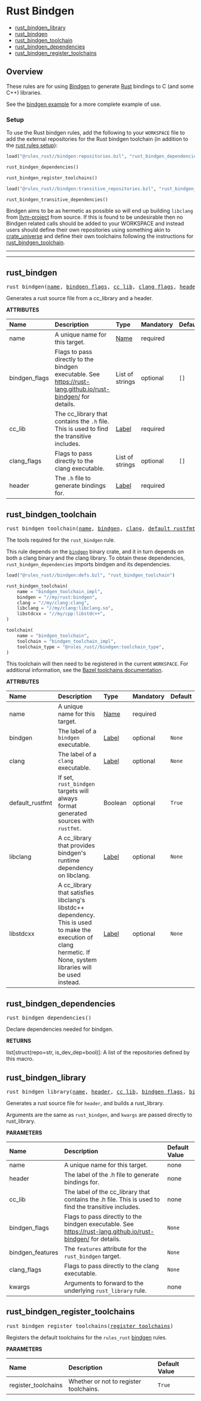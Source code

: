 <!-- Generated with Stardoc: http://skydoc.bazel.build -->
# Rust Bindgen

* [rust_bindgen_library](#rust_bindgen_library)
* [rust_bindgen](#rust_bindgen)
* [rust_bindgen_toolchain](#rust_bindgen_toolchain)
* [rust_bindgen_dependencies](#rust_bindgen_dependencies)
* [rust_bindgen_register_toolchains](#rust_bindgen_register_toolchains)


## Overview

These rules are for using [Bindgen][bindgen] to generate [Rust][rust] bindings to C (and some C++) libraries.

[rust]: http://www.rust-lang.org/
[bindgen]: https://github.com/rust-lang/rust-bindgen

See the [bindgen example](https://github.com/bazelbuild/rules_rust/tree/main/examples/bindgen/BUILD.bazel) for a more complete example of use.

### Setup

To use the Rust bindgen rules, add the following to your `WORKSPACE` file to add the
external repositories for the Rust bindgen toolchain (in addition to the [rust rules setup](https://bazelbuild.github.io/rules_rust/#setup)):

```python
load("@rules_rust//bindgen:repositories.bzl", "rust_bindgen_dependencies", "rust_bindgen_register_toolchains")

rust_bindgen_dependencies()

rust_bindgen_register_toolchains()

load("@rules_rust//bindgen:transitive_repositories.bzl", "rust_bindgen_transitive_dependencies")

rust_bindgen_transitive_dependencies()
```

Bindgen aims to be as hermetic as possible so will end up building `libclang` from [llvm-project][llvm_proj] from
source. If this is found to be undesirable then no Bindgen related calls should be added to your WORKSPACE and instead
users should define their own repositories using something akin to [crate_universe][cra_uni] and define their own
toolchains following the instructions for [rust_bindgen_toolchain](#rust_bindgen_toolchain).

[llvm_proj]: https://github.com/llvm/llvm-project
[cra_uni]: https://bazelbuild.github.io/rules_rust/crate_universe.html

---

---



<a id="rust_bindgen"></a>

## rust_bindgen

<pre>
rust_bindgen(<a href="#rust_bindgen-name">name</a>, <a href="#rust_bindgen-bindgen_flags">bindgen_flags</a>, <a href="#rust_bindgen-cc_lib">cc_lib</a>, <a href="#rust_bindgen-clang_flags">clang_flags</a>, <a href="#rust_bindgen-header">header</a>)
</pre>

Generates a rust source file from a cc_library and a header.

**ATTRIBUTES**


| Name  | Description | Type | Mandatory | Default |
| :------------- | :------------- | :------------- | :------------- | :------------- |
| <a id="rust_bindgen-name"></a>name |  A unique name for this target.   | <a href="https://bazel.build/concepts/labels#target-names">Name</a> | required |  |
| <a id="rust_bindgen-bindgen_flags"></a>bindgen_flags |  Flags to pass directly to the bindgen executable. See https://rust-lang.github.io/rust-bindgen/ for details.   | List of strings | optional | <code>[]</code> |
| <a id="rust_bindgen-cc_lib"></a>cc_lib |  The cc_library that contains the <code>.h</code> file. This is used to find the transitive includes.   | <a href="https://bazel.build/concepts/labels">Label</a> | required |  |
| <a id="rust_bindgen-clang_flags"></a>clang_flags |  Flags to pass directly to the clang executable.   | List of strings | optional | <code>[]</code> |
| <a id="rust_bindgen-header"></a>header |  The <code>.h</code> file to generate bindings for.   | <a href="https://bazel.build/concepts/labels">Label</a> | required |  |


<a id="rust_bindgen_toolchain"></a>

## rust_bindgen_toolchain

<pre>
rust_bindgen_toolchain(<a href="#rust_bindgen_toolchain-name">name</a>, <a href="#rust_bindgen_toolchain-bindgen">bindgen</a>, <a href="#rust_bindgen_toolchain-clang">clang</a>, <a href="#rust_bindgen_toolchain-default_rustfmt">default_rustfmt</a>, <a href="#rust_bindgen_toolchain-libclang">libclang</a>, <a href="#rust_bindgen_toolchain-libstdcxx">libstdcxx</a>)
</pre>

The tools required for the `rust_bindgen` rule.

This rule depends on the [`bindgen`](https://crates.io/crates/bindgen) binary crate, and it 
in turn depends on both a clang binary and the clang library. To obtain these dependencies,
`rust_bindgen_dependencies` imports bindgen and its dependencies.

```python
load("@rules_rust//bindgen:defs.bzl", "rust_bindgen_toolchain")

rust_bindgen_toolchain(
    name = "bindgen_toolchain_impl",
    bindgen = "//my/rust:bindgen",
    clang = "//my/clang:clang",
    libclang = "//my/clang:libclang.so",
    libstdcxx = "//my/cpp:libstdc++",
)

toolchain(
    name = "bindgen_toolchain",
    toolchain = "bindgen_toolchain_impl",
    toolchain_type = "@rules_rust//bindgen:toolchain_type",
)
```

This toolchain will then need to be registered in the current `WORKSPACE`.
For additional information, see the [Bazel toolchains documentation](https://docs.bazel.build/versions/master/toolchains.html).


**ATTRIBUTES**


| Name  | Description | Type | Mandatory | Default |
| :------------- | :------------- | :------------- | :------------- | :------------- |
| <a id="rust_bindgen_toolchain-name"></a>name |  A unique name for this target.   | <a href="https://bazel.build/concepts/labels#target-names">Name</a> | required |  |
| <a id="rust_bindgen_toolchain-bindgen"></a>bindgen |  The label of a <code>bindgen</code> executable.   | <a href="https://bazel.build/concepts/labels">Label</a> | optional | <code>None</code> |
| <a id="rust_bindgen_toolchain-clang"></a>clang |  The label of a <code>clang</code> executable.   | <a href="https://bazel.build/concepts/labels">Label</a> | optional | <code>None</code> |
| <a id="rust_bindgen_toolchain-default_rustfmt"></a>default_rustfmt |  If set, <code>rust_bindgen</code> targets will always format generated sources with <code>rustfmt</code>.   | Boolean | optional | <code>True</code> |
| <a id="rust_bindgen_toolchain-libclang"></a>libclang |  A cc_library that provides bindgen's runtime dependency on libclang.   | <a href="https://bazel.build/concepts/labels">Label</a> | optional | <code>None</code> |
| <a id="rust_bindgen_toolchain-libstdcxx"></a>libstdcxx |  A cc_library that satisfies libclang's libstdc++ dependency. This is used to make the execution of clang hermetic. If None, system libraries will be used instead.   | <a href="https://bazel.build/concepts/labels">Label</a> | optional | <code>None</code> |


<a id="rust_bindgen_dependencies"></a>

## rust_bindgen_dependencies

<pre>
rust_bindgen_dependencies()
</pre>

Declare dependencies needed for bindgen.


**RETURNS**

list[struct(repo=str, is_dev_dep=bool)]: A list of the repositories
  defined by this macro.


<a id="rust_bindgen_library"></a>

## rust_bindgen_library

<pre>
rust_bindgen_library(<a href="#rust_bindgen_library-name">name</a>, <a href="#rust_bindgen_library-header">header</a>, <a href="#rust_bindgen_library-cc_lib">cc_lib</a>, <a href="#rust_bindgen_library-bindgen_flags">bindgen_flags</a>, <a href="#rust_bindgen_library-bindgen_features">bindgen_features</a>, <a href="#rust_bindgen_library-clang_flags">clang_flags</a>, <a href="#rust_bindgen_library-kwargs">kwargs</a>)
</pre>

Generates a rust source file for `header`, and builds a rust_library.

Arguments are the same as `rust_bindgen`, and `kwargs` are passed directly to rust_library.


**PARAMETERS**


| Name  | Description | Default Value |
| :------------- | :------------- | :------------- |
| <a id="rust_bindgen_library-name"></a>name |  A unique name for this target.   |  none |
| <a id="rust_bindgen_library-header"></a>header |  The label of the .h file to generate bindings for.   |  none |
| <a id="rust_bindgen_library-cc_lib"></a>cc_lib |  The label of the cc_library that contains the .h file. This is used to find the transitive includes.   |  none |
| <a id="rust_bindgen_library-bindgen_flags"></a>bindgen_flags |  Flags to pass directly to the bindgen executable. See https://rust-lang.github.io/rust-bindgen/ for details.   |  `None` |
| <a id="rust_bindgen_library-bindgen_features"></a>bindgen_features |  The <code>features</code> attribute for the <code>rust_bindgen</code> target.   |  `None` |
| <a id="rust_bindgen_library-clang_flags"></a>clang_flags |  Flags to pass directly to the clang executable.   |  `None` |
| <a id="rust_bindgen_library-kwargs"></a>kwargs |  Arguments to forward to the underlying <code>rust_library</code> rule.   |  none |


<a id="rust_bindgen_register_toolchains"></a>

## rust_bindgen_register_toolchains

<pre>
rust_bindgen_register_toolchains(<a href="#rust_bindgen_register_toolchains-register_toolchains">register_toolchains</a>)
</pre>

Registers the default toolchains for the `rules_rust` [bindgen][bg] rules.

[bg]: https://rust-lang.github.io/rust-bindgen/


**PARAMETERS**


| Name  | Description | Default Value |
| :------------- | :------------- | :------------- |
| <a id="rust_bindgen_register_toolchains-register_toolchains"></a>register_toolchains |  Whether or not to register toolchains.   |  `True` |


